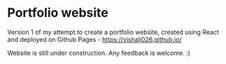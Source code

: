 # Portfolio website
Version 1 of my attempt to create a portfolio website, created using React and deployed on Github Pages - https://vishalj026.github.io/

Website is still under construction. Any feedback is welcome. :)
